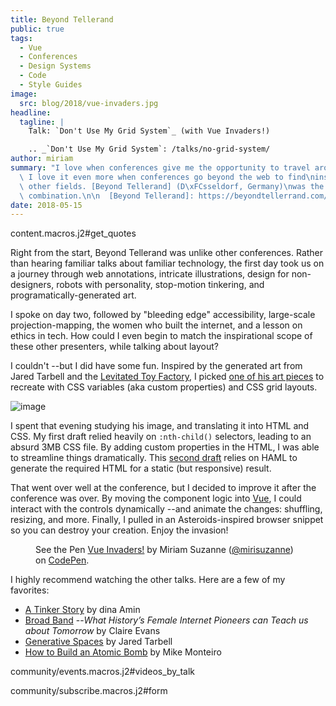 ```yaml
---
title: Beyond Tellerand
public: true
tags:
  - Vue
  - Conferences
  - Design Systems
  - Code
  - Style Guides
image:
  src: blog/2018/vue-invaders.jpg
headline:
  tagline: |
    Talk: `Don't Use My Grid System`_ (with Vue Invaders!)

    .. _`Don't Use My Grid System`: /talks/no-grid-system/
author: miriam
summary: "I love when conferences give me the opportunity to travel around the\nworld.\
  \ I love it even more when conferences go beyond the web to find\ninspiration from\
  \ other fields. [Beyond Tellerand] (D\xFCsseldorf, Germany)\nwas the best possible\
  \ combination.\n\n  [Beyond Tellerand]: https://beyondtellerrand.com/events/duesseldorf-2018/speakers\n"
date: 2018-05-15
---
```


content.macros.j2\#get\_quotes

Right from the start, Beyond Tellerand was unlike other conferences.
Rather than hearing familiar talks about familiar technology, the first
day took us on a journey through web annotations, intricate
illustrations, design for non-designers, robots with personality,
stop-motion tinkering, and programatically-generated art.

I spoke on day two, followed by "bleeding edge" accessibility,
large-scale projection-mapping, the women who built the internet, and a
lesson on ethics in tech. How could I even begin to match the
inspirational scope of these other presenters, while talking about
layout?

I couldn't --but I did have some fun. Inspired by the generated art from
Jared Tarbell and the [Levitated Toy Factory], I picked [one of his art
pieces] to recreate with CSS variables (aka custom properties) and CSS
grid layouts.

<img src="/static/images/blog/2018/levitated.jpg" class="extend-small img-border img-spacing extend-small img-border img-spacing" alt="image" />

I spent that evening studying his image, and translating it into HTML
and CSS. My first draft relied heavily on `:nth-child()` selectors,
leading to an absurd 3MB CSS file. By adding custom properties in the
HTML, I was able to streamline things dramatically. This [second draft]
relies on HAML to generate the required HTML for a static (but
responsive) result.

That went over well at the conference, but I decided to improve it after
the conference was over. By moving the component logic into [Vue], I
could interact with the controls dynamically --and animate the changes:
shuffling, resizing, and more. Finally, I pulled in an
Asteroids-inspired browser snippet so you can destroy your creation.
Enjoy the invasion!

<figure class="extend-large">
  <p data-height="600" data-theme-id="0" data-slug-hash="LmrEmb" data-default-tab="result" data-user="mirisuzanne" data-embed-version="2" data-pen-title="Vue Invaders!" data-preview="true" class="codepen">See the Pen <a href="https://codepen.io/mirisuzanne/pen/LmrEmb/">Vue Invaders!</a> by Miriam Suzanne (<a href="https://codepen.io/mirisuzanne">@mirisuzanne</a>) on <a href="https://codepen.io">CodePen</a>.</p>
  <script async src="https://static.codepen.io/assets/embed/ei.js"></script>
</figure>

I highly recommend watching the other talks. Here are a few of my
favorites:

-   [A Tinker Story] by dina Amin
-   [Broad Band] --*What History’s Female Internet Pioneers can Teach us
    about Tomorrow* by Claire Evans
-   [Generative Spaces] by Jared Tarbell
-   [How to Build an Atomic Bomb] by Mike Monteiro

community/events.macros.j2\#videos\_by\_talk

community/subscribe.macros.j2\#form

  [Levitated Toy Factory]: http://levitated.guru/
  [one of his art pieces]: http://levitated.net/daily/levInvaderFractal.html
  [second draft]: https://codepen.io/mirisuzanne/pen/gzXqOP
  [Vue]: https://vuejs.org/
  [A Tinker Story]: https://beyondtellerrand.com/events/duesseldorf-2018/speakers/dina-amin#talk
  [Broad Band]: https://beyondtellerrand.com/events/duesseldorf-2018/speakers/claire-evans#talk
  [Generative Spaces]: https://beyondtellerrand.com/events/duesseldorf-2018/speakers/jared-tarbell#talk
  [How to Build an Atomic Bomb]: https://beyondtellerrand.com/events/duesseldorf-2018/speakers/mike-monteiro#talk
